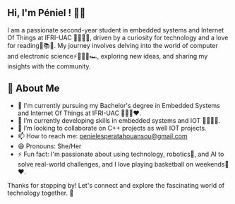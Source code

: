 ## Hi, I'm Péniel ! 👋🏼

I am a passionate second-year student in embedded systems and Internet Of Things at IFRI-UAC 👩🏽‍🔧🤍, driven by a curiosity for technology and a love for reading🤍📚📖. My journey involves delving into the world of computer and electronic science⚡👩🏽‍💻🏎, exploring new ideas, and sharing my insights with the community.


## 🚀 About Me

- 🔭 I'm currently pursuing my Bachelor's degree in Embedded Systems and Internet Of Things at IFRI-UAC 👩🏽‍🎓❤️.
- 🌱 I’m currently developing skills in embedded systems and IOT 👩🏽‍🔧🤍.
- 👯 I’m looking to collaborate on C++ projects as well IOT projects.
- 📫 How to reach me: penielesperatahouansou@gmail.com
- 😄 Pronouns: She/Her 
- ⚡ Fun fact: I'm passionate about using technology, robotics🤖, and AI to solve real-world challenges, and I love playing basketball on weekends🏀❤️.
  

Thanks for stopping by! Let's connect and explore the fascinating world of technology together. 🚀


